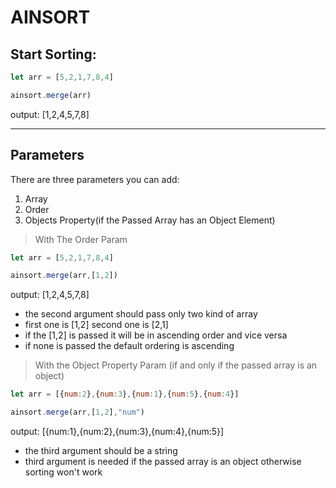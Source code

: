 # AINSORT #



## Start Sorting:
```javascript
let arr = [5,2,1,7,8,4]

ainsort.merge(arr)
```
output: [1,2,4,5,7,8]

---
## Parameters
There are three parameters you can add:
1. Array
2. Order
3. Objects Property(if the Passed Array has an Object Element)

>With The Order Param
```javascript
let arr = [5,2,1,7,8,4]

ainsort.merge(arr,[1,2])
```
output: [1,2,4,5,7,8]
* the second argument should pass only two kind of array
* first one is [1,2] second one is [2,1]
* if the [1,2] is passed it will be in ascending order and vice versa
* if none is passed the default ordering is ascending

>With the Object Property Param (if and only if the passed array is an object)
```javascript
let arr = [{num:2},{num:3},{num:1},{num:5},{num:4}]

ainsort.merge(arr,[1,2],"num")
```
output: [{num:1},{num:2},{num:3},{num:4},{num:5}]
* the third argument should be a string
* third argument is needed if the passed array is an object otherwise sorting won't work

